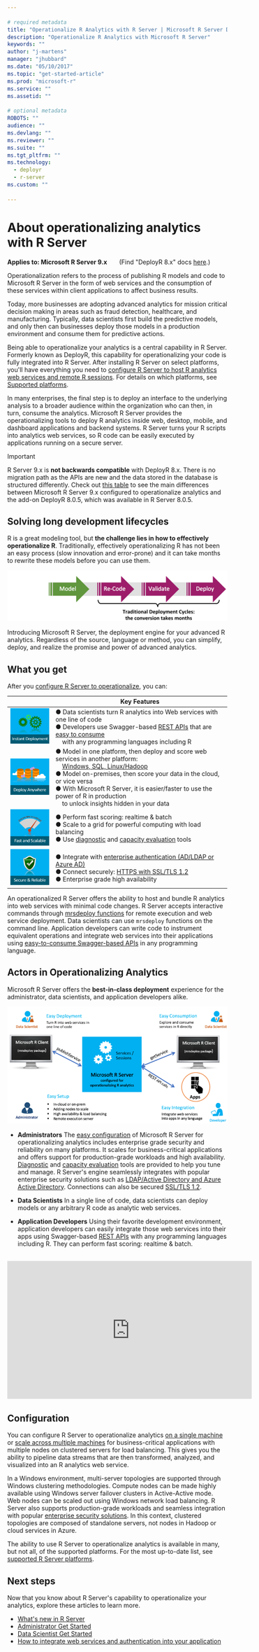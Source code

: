```yaml
---

# required metadata
title: "Operationalize R Analytics with R Server | Microsoft R Server Docs"
description: "Operationalize R Analytics with Microsoft R Server"
keywords: ""
author: "j-martens"
manager: "jhubbard"
ms.date: "05/10/2017"
ms.topic: "get-started-article"
ms.prod: "microsoft-r"
ms.service: ""
ms.assetid: ""

# optional metadata
ROBOTS: ""
audience: ""
ms.devlang: ""
ms.reviewer: ""
ms.suite: ""
ms.tgt_pltfrm: ""
ms.technology:
  - deployr
  - r-server
ms.custom: ""

---
```


# About operationalizing analytics with R Server

**Applies to:  Microsoft R Server 9.x**  &nbsp;&nbsp;&nbsp;&nbsp;&nbsp; (Find "DeployR 8.x" docs [here](../deployr-about.md).)

Operationalization refers to the process of publishing R models and code to Microsoft R Server in the form of web services and the consumption of these services within client applications to affect business results.

Today, more businesses are adopting advanced analytics for mission critical decision making in areas such as fraud detection, healthcare, and manufacturing. Typically, data scientists first build the predictive models, and only then can businesses deploy those models in a production environment and consume them for predictive actions. 

Being able to operationalize your analytics is a central capability in R Server. Formerly known as DeployR, this capability for operationalizing your code is fully integrated into R Server. After installing R Server on select platforms, you'll have everything you need to [configure R Server to host R analytics web services and remote R sessions](admin-get-started.md).  For details on which platforms, see [Supported platforms](../rserver-install-supported-platforms.md).

In many enterprises, the final step is to deploy an interface to the underlying analysis to a broader audience within the organization who can then, in turn, consume the analytics. Microsoft R Server provides the operationalizing tools to deploy R analytics inside web, desktop, mobile, and dashboard applications and backend systems. R Server turns your R scripts into analytics web services, so R code can be easily executed by applications running on a secure server.

>[!Important]
>R Server 9.x is **not backwards compatible** with DeployR 8.x. There is no migration path as the APIs are new and the data stored in the database is structured differently. Check out [this table](../rserver-whats-new.md#8vs9) to see  the main differences between Microsoft R Server 9.x configured to operationalize analytics and the add-on DeployR 8.0.5, which was available in R Server 8.0.5.

## Solving long development lifecycles

R is a great modeling tool, but **the challenge lies in how to effectively operationalize R**. Traditionally, effectively operationalizing R has not been an easy process (slow innovation and error-prone) and it can take months to rewrite these models before you can use them. 

![Engine](../media/o16n/about-traditional-challenge.png) 

Introducing Microsoft R Server, the deployment engine for your advanced R analytics. Regardless of the source, language or method, you can simplify, deploy, and realize the promise and power of advanced analytics.

## What you get

After you [configure R Server to operationalize](admin-get-started.md), you can: 

||Key Features|
|-|-|
|![1](../media/o16n/about-1.png)|● Data scientists turn R analytics into Web services with one line of code<br>● Developers use Swagger-based [REST APIs](api.md) that are [easy to consume](app-developer-get-started.md) <br>&nbsp; &nbsp; with any programming languages including R|
|![2](../media/o16n/about-2.png)|● Model in one platform, then deploy and score web services in another platform:<br>&nbsp; &nbsp; [Windows, SQL, Linux/Hadoop](admin-get-started.md) <br>● Model on-premises, then score your data in the cloud, or vice versa <br>● With Microsoft R Server, it is easier/faster to use the power of R in production<br>&nbsp; &nbsp; to unlock insights hidden in your data |
|![3](../media/o16n/about-3.png)|● Perform fast scoring: realtime & batch <br>● Scale to a grid for powerful computing with load balancing<br>● Use [diagnostic](admin-diagnostics.md) and [capacity evaluation](admin-evaluate-capacity.md) tools|
|![4](../media/o16n/about-4.png)|● Integrate with [enterprise authentication (AD/LDAP or Azure AD)](security-authentication.md)<br>● Connect securely: [HTTPS with SSL/TLS 1.2](security-https.md)<br>● Enterprise grade high availability|

An operationalized R Server offers the ability to host and bundle R analytics into web services with minimal code changes. R Server accepts interactive commands through [mrsdeploy functions](../mrsdeploy/mrsdeploy.md) for remote execution and web service deployment. Data scientists can use `mrsdeploy` functions  on the command line. Application developers can write code to instrument equivalent operations and integrate web services into their applications using [easy-to-consume Swagger-based APIs](api.md) in any programming language.

## Actors in Operationalizing Analytics

Microsoft R Server offers the **best-in-class deployment** experience for the administrator, data scientists, and application developers alike. 

![Personas](../media/o16n/about-personas.png)

+ **Administrators** The [easy configuration](admin-get-started.md) of Microsoft R Server for operationalizing analytics includes enterprise grade security and reliability on many platforms. It scales for business-critical applications and offers support for production-grade workloads and high availability. [Diagnostic](admin-diagnostics.md) and [capacity evaluation](admin-evaluate-capacity.md) tools are provided to help you tune and manage. R Server's engine seamlessly integrates with popular enterprise security solutions such as [LDAP/Active Directory and Azure Active Directory](security-authentication.md). Connections can also be secured [SSL/TLS 1.2](security-https.md). 

+ **Data Scientists** In a single line of code, data scientists can deploy  models or any arbitrary R code as analytic web services. 

+ **Application Developers** Using their favorite development environment, application developers can easily integrate those web services into their apps using Swagger-based [REST APIs](api.md) with any programming languages including R. They can perform fast scoring: realtime & batch. 

<br>

<div align=center><iframe width="560" height="315" src="https://www.youtube.com/embed/1Nvs6QShWqY" frameborder="0" allowfullscreen></iframe></div>

## Configuration

You can configure R Server to operationalize analytics [on a single machine](configuration-initial.md#onebox) or [scale across multiple machines](configure-enterprise.md) for business-critical applications with multiple nodes on clustered servers for load balancing. This gives you the ability to pipeline data streams that are then transformed, analyzed, and visualized into an R analytics web service.

In a Windows environment, multi-server topologies are supported through Windows clustering methodologies. Compute nodes can be made highly available using Windows server failover clusters in Active-Active mode. Web nodes can be scaled out using Windows network load balancing. R Server also supports production-grade workloads and seamless integration with popular [enterprise security solutions](admin-get-started.md#security). In this context, clustered topologies are composed of standalone servers, not nodes in Hadoop or cloud services in Azure.

The ability to use R Server to operationalize analytics is available in many, but not all, of the supported platforms. For the most up-to-date list, see [supported R Server platforms](../rserver-install-supported-platforms.md).

## Next steps

Now that you know about R Server's capability to operationalize your analytics, explore these articles to learn more.

+ [What's new in R Server](../rserver-whats-new.md)
+ [Administrator Get Started](admin-get-started.md)
+ [Data Scientist Get Started](data-scientist-get-started.md)
+ [How to integrate web services and authentication into your application](app-developer-get-started.md)